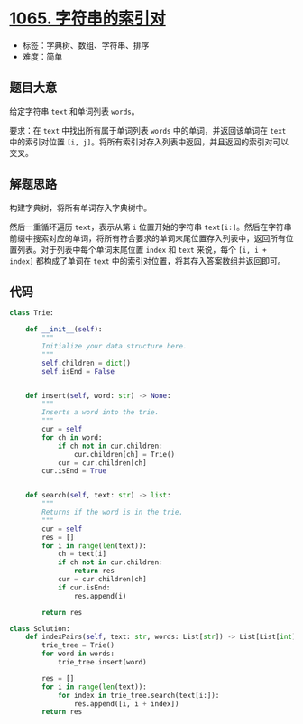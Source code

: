 # [1065. 字符串的索引对](https://leetcode.cn/problems/index-pairs-of-a-string/)

- 标签：字典树、数组、字符串、排序
- 难度：简单

## 题目大意

给定字符串 `text` 和单词列表 `words`。

要求：在 `text` 中找出所有属于单词列表 `words` 中的单词，并返回该单词在 `text` 中的索引对位置 `[i, j]`。将所有索引对存入列表中返回，并且返回的索引对可以交叉。

## 解题思路

构建字典树，将所有单词存入字典树中。

然后一重循环遍历 `text`，表示从第 `i` 位置开始的字符串 `text[i:]`。然后在字符串前缀中搜索对应的单词，将所有符合要求的单词末尾位置存入列表中，返回所有位置列表。对于列表中每个单词末尾位置 `index` 和 `text` 来说，每个 `[i, i + index]` 都构成了单词在 `text` 中的索引对位置，将其存入答案数组并返回即可。

## 代码

```Python
class Trie:

    def __init__(self):
        """
        Initialize your data structure here.
        """
        self.children = dict()
        self.isEnd = False


    def insert(self, word: str) -> None:
        """
        Inserts a word into the trie.
        """
        cur = self
        for ch in word:
            if ch not in cur.children:
                cur.children[ch] = Trie()
            cur = cur.children[ch]
        cur.isEnd = True


    def search(self, text: str) -> list:
        """
        Returns if the word is in the trie.
        """
        cur = self
        res = []
        for i in range(len(text)):
            ch = text[i]
            if ch not in cur.children:
                return res
            cur = cur.children[ch]
            if cur.isEnd:
                res.append(i)

        return res

class Solution:
    def indexPairs(self, text: str, words: List[str]) -> List[List[int]]:
        trie_tree = Trie()
        for word in words:
            trie_tree.insert(word)

        res = []
        for i in range(len(text)):
            for index in trie_tree.search(text[i:]):
                res.append([i, i + index])
        return res
```

